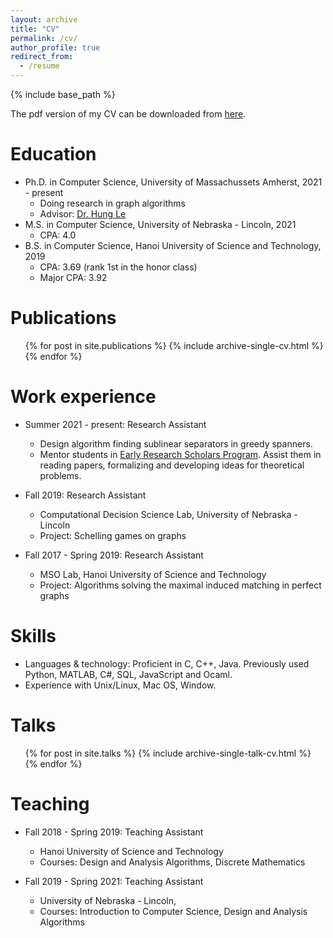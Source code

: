 ```yaml
---
layout: archive
title: "CV"
permalink: /cv/
author_profile: true
redirect_from:
  - /resume
---
```


{% include base_path %}

The pdf version of my CV can be downloaded from [here](https://thanvietcuong.github.io/files/Resume_Research.pdf).

Education
======
* Ph.D. in Computer Science, University of Massachussets Amherst, 2021 - present
  * Doing research in graph algorithms
  * Advisor: [Dr. Hung Le](https://hunglvosu.github.io) 
* M.S. in Computer Science, University of Nebraska - Lincoln, 2021
  * CPA: 4.0
* B.S. in Computer Science, Hanoi University of Science and Technology, 2019
  * CPA: 3.69 (rank 1st in the honor class)
  * Major CPA: 3.92

Publications
======
  <ul>{% for post in site.publications %}
    {% include archive-single-cv.html %}
  {% endfor %}</ul>

Work experience
======
* Summer 2021 - present: Research Assistant
  * Design algorithm finding sublinear separators in greedy spanners.
  * Mentor students in [Early Research Scholars Program](https://sites.google.com/umass.edu/ersp-cics). Assist them in reading papers, formalizing and developing ideas for theoretical problems.

* Fall 2019: Research Assistant
  * Computational Decision Science Lab, University of Nebraska - Lincoln
  * Project: Schelling games on graphs
 
* Fall 2017 - Spring 2019: Research Assistant
  * MSO Lab, Hanoi University of Science and Technology
  * Project: Algorithms solving the maximal induced matching in perfect graphs
  
Skills
======
 * Languages & technology: Proficient in C, C++, Java. Previously used Python, MATLAB, C#, SQL, JavaScript and Ocaml.
 * Experience with Unix/Linux, Mac OS, Window.
 
Talks
======
  <ul>{% for post in site.talks %}
    {% include archive-single-talk-cv.html %}
  {% endfor %}</ul>
  
Teaching
======
* Fall 2018 - Spring 2019: Teaching Assistant
  * Hanoi University of Science and Technology
  * Courses: Design and Analysis Algorithms, Discrete Mathematics

* Fall 2019 - Spring 2021: Teaching Assistant
  * University of Nebraska - Lincoln,
  * Courses: Introduction to Computer Science, Design and Analysis Algorithms
  

